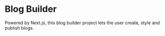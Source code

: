 # Blog Builder

Powered by Next.js, this blog builder project lets the user create, style and publish blogs.